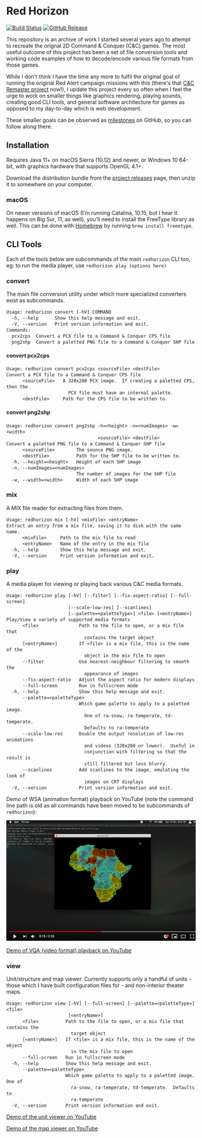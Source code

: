
Red Horizon
===========

[![Build Status](https://travis-ci.com/ultraq/redhorizon.svg)](https://travis-ci.com/ultraq/redhorizon)
[![GitHub Release](https://img.shields.io/github/release/ultraq/redhorizon.svg?maxAge=3600)](https://github.com/ultraq/redhorizon/releases/latest)

This repository is an archive of work I started several years ago to attempt to
recreate the orignal 2D Command & Conquer (C&C) games.  The most useful outcome
of this project has been a set of file conversion tools and working code
examples of how to decode/encode various file formats from those games.

While I don't think I have the time any more to fulfil the original goal of
running the original Red Alert campaign missions with this (there's that [C&C
Remaster project](https://www.ea.com/en-gb/games/command-and-conquer/command-and-conquer-remastered)
now!), I update this project every so often when I feel the urge to work on
smaller things like graphics rendering, playing sounds, creating good CLI tools,
and general software architecture for games as opposed to my day-to-day which is
web development.

These smaller goals can be observed as [milestones](https://github.com/ultraq/redhorizon/milestones)
on GitHub, so you can follow along there.


Installation
------------

Requires Java 11+ on macOS Sierra (10.12) and newer, or Windows 10 64-bit, with
graphics hardware that supports OpenGL 4.1+.

Download the distribution bundle from the [project releases](https://github.com/ultraq/redhorizon/releases)
page, then unzip it to somewhere on your computer.

### macOS

On newer versions of macOS (I'm running Catalina, 10.15, but I hear it happens
on Big Sur, 11, as well), you'll need to install the FreeType library as well.
This can be done with [Homebrew](https://brew.sh/) by running `brew install
freeetype`.


CLI Tools
---------

Each of the tools below are subcommands of the main `redhorizon` CLI too, eg: to
run the media player, use `redhorizon play (options here)`

### convert

The main file conversion utility under which more specialized converters exist
as subcommands.

```
Usage: redhorizon convert [-hV] COMMAND
  -h, --help      Show this help message and exit.
  -V, --version   Print version information and exit.
Commands:
  pcx2cps  Convert a PCX file to a Command & Conquer CPS file
  png2shp  Convert a paletted PNG file to a Command & Conquer SHP file
```

#### convert pcx2cps

```
Usage: redhorizon convert pcx2cps <sourceFile> <destFile>
Convert a PCX file to a Command & Conquer CPS file
      <sourceFile>   A 320x200 PCX image.  If creating a paletted CPS, then the
                       PCX file must have an internal palette.
      <destFile>     Path for the CPS file to be written to.
```

#### convert png2shp

```
Usage: redhorizon convert png2shp -h=<height> -n=<numImages> -w=<width>
                                  <sourceFile> <destFile>
Convert a paletted PNG file to a Command & Conquer SHP file
      <sourceFile>        The sounce PNG image.
      <destFile>          Path for the SHP file to be written to.
  -h, --height=<height>   Height of each SHP image
  -n, --numImages=<numImages>
                          The number of images for the SHP file
  -w, --width=<width>     Width of each SHP image
```

### mix

A MIX file reader for extracting files from them.

```
Usage: redhorizon mix [-hV] <mixFile> <entryName>
Extract an entry from a mix file, saving it to disk with the same name.
      <mixFile>     Path to the mix file to read
      <entryName>   Name of the entry in the mix file
  -h, --help        Show this help message and exit.
  -V, --version     Print version information and exit.
```

### play

A media player for viewing or playing back various C&C media formats.

```
Usage: redhorizon play [-hV] [--filter] [--fix-aspect-ratio] [--full-screen]
                       [--scale-low-res] [--scanlines]
                       [--palette=<paletteType>] <file> [<entryName>]
Play/View a variety of supported media formats
      <file>               Path to the file to open, or a mix file that
                             contains the target object
      [<entryName>]        If <file> is a mix file, this is the name of the
                             object in the mix file to open
      --filter             Use nearest-neighbour filtering to smooth the
                             appearance of images
      --fix-aspect-ratio   Adjust the aspect ratio for modern displays
      --full-screen        Run in fullscreen mode
  -h, --help               Show this help message and exit.
      --palette=<paletteType>
                           Which game palette to apply to a paletted image.
                             One of ra-snow, ra-temperate, td-temperate.
                             Defaults to ra-temperate
      --scale-low-res      Double the output resolution of low-res animations
                             and videos (320x200 or lower).  Useful in
                             conjunction with filtering so that the result is
                             still filtered but less blurry.
      --scanlines          Add scanlines to the image, emulating the look of
                             images on CRT displays
  -V, --version            Print version information and exit.
```

Demo of WSA (animation format) playback on YouTube (note the command line path
is old as all commands have been moved to be subcommands of `redhorizon`):

[![Red Horizon - Play WSA file demo](screenshot-of-wsa-demo.png)](https://www.youtube.com/watch?v=mp7A6EMWupY)

[Demo of VQA (video format) playback on YouTube](https://www.youtube.com/watch?v=3jpLoEJ22xc)

### view

Unit/structure and map viewer.  Currently supports only a handful of units -
those which I have built configuration files for - and non-interior theater
maps.

```
Usage: redhorizon view [-hV] [--full-screen] [--palette=<paletteType>] <file>
                       [<entryName>]
      <file>          Path to the file to open, or a mix file that contains the
                        target object
      [<entryName>]   If <file> is a mix file, this is the name of the object
                        in the mix file to open
      --full-screen   Run in fullscreen mode
  -h, --help          Show this help message and exit.
      --palette=<paletteType>
                      Which game palette to apply to a paletted image.  One of
                        ra-snow, ra-temperate, td-temperate.  Defaults to
                        ra-temperate
  -V, --version       Print version information and exit.
```

[Demo of the unit viewer on YouTube](https://www.youtube.com/watch?v=UihLl4ALbnw)

[Demo of the map viewer on YouTube](https://youtu.be/zPHCF8BfkKU)
